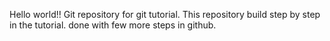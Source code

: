 Hello world!!
Git repository for git tutorial.
This repository build step by step in the tutorial.
done with few more steps in github.
